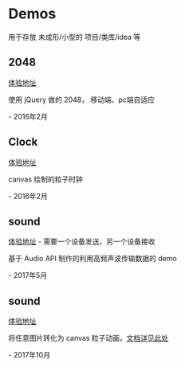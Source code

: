 # Demos

用于存放 未成形/小型的 项目/类库/idea 等

## 2048
[体验地址](https://miaolegemie.github.io/Demos/2048/2048.html)

使用 jQuery 做的 2048， 移动端、pc端自适应

\- 2016年2月

## Clock
[体验地址](https://miaolegemie.github.io/Demos/Clock/Clock.html)

canvas 绘制的粒子时钟

\- 2016年2月

## sound

[体验地址](http://miaolegemie.github.io/Demos/sound/) - 需要一个设备发送，另一个设备接收

基于 Audio API 制作的利用高频声波传输数据的 demo

\- 2017年5月

## sound

[体验地址](https://miaolegemie.github.io/Demos/particle-logo/particle-logo.html)

将任意图片转化为 canvas 粒子动画，[文档详见此处](https://github.com/Miaolegemie/Demos/tree/master/particle-logo)

\- 2017年10月